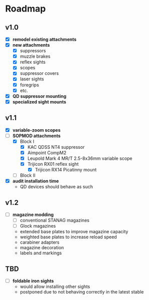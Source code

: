 # Roadmap

## v1.0

- [x] **remodel existing attachments**
- [x] **new attachments**
  - [x] suppressors
  - [x] muzzle brakes
  - [x] reflex sights
  - [x] scopes
  - [x] suppressor covers
  - [x] laser sights
  - [x] foregrips
  - [x] etc.
- [x] **QD suppressor mounting**
- [x] **specialized sight mounts**

## v1.1

- [x] **variable-zoom scopes**
- [ ] **SOPMOD attachments**
  - [x] Block I
    - [x] KAC QDSS NT4 suppressor
    - [x] Aimpoint CompM2
    - [x] Leupold Mark 4 MR/T 2.5-8x36mm variable scope
    - [x] Trijicon RX01 reflex sight
      - [x] Trijicon RX14 Picatinny mount
  - [ ] Block II
- [x] **audit installation time**
  - QD devices should behave as such

## v1.2

- [ ] **magazine modding**
  - [ ] conventional STANAG magazines
  - [ ] Glock magazines
  - extended base plates to improve magazine capacity
  - weighted base plates to increase reload speed
  - carabiner adapters
  - magazine decoration
  - labels and markings

## TBD

- [ ] **foldable iron sights**
  - would allow installing other sights
  - postponed due to not behaving correctly in the latest stable

